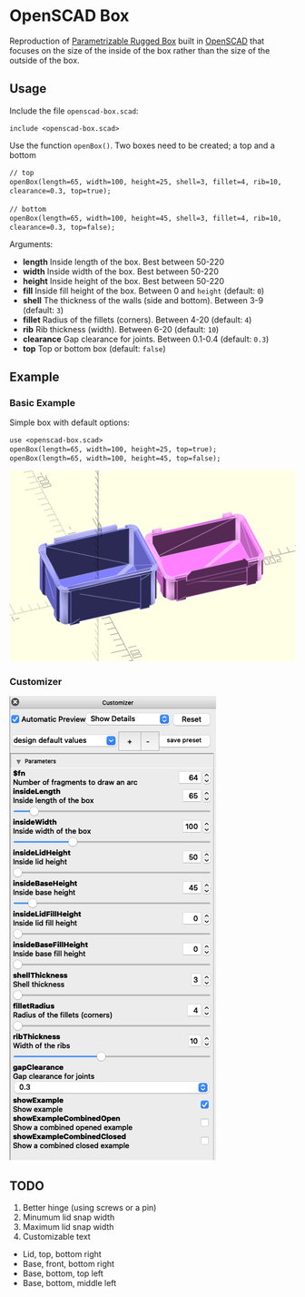# OpenSCAD Box

Reproduction of [Parametrizable Rugged Box](https://www.printables.com/model/168664-parametrizable-rugged-box-openscad) built in [OpenSCAD](http://www.openscad.org/) that focuses on the size of the inside of the box rather than the size of the outside of the box.

## Usage

Include the file `openscad-box.scad`:

```openscad
include <openscad-box.scad>
```

Use the function `openBox()`. Two boxes need to be created; a top and a bottom

```openscad
// top
openBox(length=65, width=100, height=25, shell=3, fillet=4, rib=10, clearance=0.3, top=true);

// bottom
openBox(length=65, width=100, height=45, shell=3, fillet=4, rib=10, clearance=0.3, top=false);
```

Arguments:

* __length__ Inside length of the box. Best between 50-220
* __width__ Inside width of the box. Best between 50-220
* __height__ Inside height of the box. Best between 50-220
* __fill__ Inside fill height of the box. Between 0 and `height` (default: `0`)
* __shell__ The thickness of the walls (side and bottom). Between 3-9 (default: `3`)
* __fillet__ Radius of the fillets (corners). Between 4-20 (default: `4`)
* __rib__ Rib thickness (width). Between 6-20 (default: `10`)
* __clearance__ Gap clearance for joints. Between 0.1-0.4 (default: `0.3`)
* __top__ Top or bottom box (default: `false`)

## Example

### Basic Example

Simple box with default options:

```openscad
use <openscad-box.scad>
openBox(length=65, width=100, height=25, top=true);
openBox(length=65, width=100, height=45, top=false);
```

![box_example_basic](./examples/basic.png)

### Customizer

![customizer](./examples/customizer.png)

## TODO

1. Better hinge (using screws or a pin)
2. Minumum lid snap width
3. Maximum lid snap width
4. Customizable text
  * Lid, top, bottom right
  * Base, front, bottom right
  * Base, bottom, top left
  * Base, bottom, middle left
